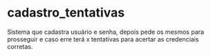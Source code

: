 # cadastro_tentativas
Sistema que cadastra usuário e senha, depois pede os mesmos para prosseguir e caso erre terá x tentativas para acertar as credenciais corretas.
